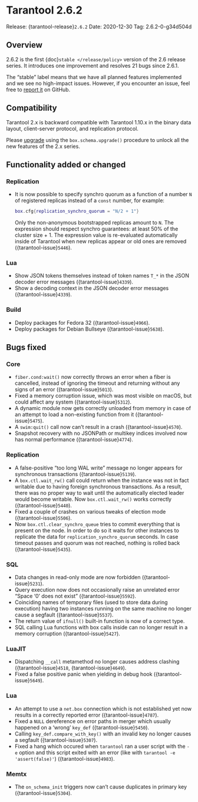 # Tarantool 2.6.2

Release: {tarantool-release}`2.6.2`
Date: 2020-12-30 Tag: 2.6.2-0-g34d504d

## Overview

2.6.2 is the first {doc}`stable </release/policy>`
version of the 2.6 release series. It introduces one improvement and
resolves 21 bugs since 2.6.1.

The “stable” label means that we have all planned features implemented
and we see no high-impact issues. However, if you encounter an issue,
feel free to [report
it](https://github.com/tarantool/tarantool/issues) on GitHub.

## Compatibility

Tarantool 2.x is backward compatible with Tarantool 1.10.x in the binary
data layout, client-server protocol, and replication protocol.

Please
[upgrade](https://www.tarantool.io/en/doc/latest/book/admin/upgrades/)
using the `box.schema.upgrade()` procedure to unlock all the new
features of the 2.x series.

## Functionality added or changed

### Replication

- It is now possible to specify synchro quorum as a function of a
  number `N` of registered replicas instead of a `const` number,
  for example:

  ```lua
  box.cfg{replication_synchro_quorum = "N/2 + 1"}
  ```

  Only the non-anonymous bootstrapped replicas amount to `N`. The
  expression should respect synchro guarantees: at least 50% of the
  cluster size + 1. The expression value is re-evaluated automatically
  inside of Tarantool when new replicas appear or old ones are removed
  ({tarantool-issue}`5446`).

### Lua

- Show JSON tokens themselves instead of token names `T_*` in the
  JSON decoder error messages ({tarantool-issue}`4339`).
- Show a decoding context in the JSON decoder error messages ({tarantool-issue}`4339`).

### Build

- Deploy packages for Fedora 32 ({tarantool-issue}`4966`).
- Deploy packages for Debian Bullseye ({tarantool-issue}`5638`).

## Bugs fixed

### Core

- `fiber.cond:wait()` now correctly throws an error when a fiber is
  cancelled, instead of ignoring the timeout and returning without any
  signs of an error ({tarantool-issue}`5013`).
- Fixed a memory corruption issue, which was most visible on macOS, but
  could affect any system ({tarantool-issue}`5312`).
- A dynamic module now gets correctly unloaded from memory in case of
  an attempt to load a non-existing function from it ({tarantool-issue}`5475`).
- A `swim:quit()` call now can’t result in a crash ({tarantool-issue}`4570`).
- Snapshot recovery with no JSONPath or multikey indices involved now
  has normal performance ({tarantool-issue}`4774`).

### Replication

- A false-positive “too long WAL write” message no longer appears for
  synchronous transactions ({tarantool-issue}`5139`).
- A `box.ctl.wait_rw()` call could return when the instance was not
  in fact writable due to having foreign synchronous transactions. As a
  result, there was no proper way to wait until the automatically
  elected leader would become writable. Now `box.ctl.wait_rw()` works
  correctly ({tarantool-issue}`5440`).
- Fixed a couple of crashes on various tweaks of election mode
  ({tarantool-issue}`5506`).
- Now `box.ctl.clear_synchro_queue` tries to commit everything that
  is present on the node. In order to do so it waits for other
  instances to replicate the data for `replication_synchro_quorum`
  seconds. In case timeout passes and quorum was not reached, nothing is
  rolled back ({tarantool-issue}`5435`).

### SQL

- Data changes in read-only mode are now forbidden ({tarantool-issue}`5231`).
- Query execution now does not occasionally raise an unrelated error
  “Space ‘0’ does not exist” ({tarantool-issue}`5592`).
- Coinciding names of temporary files (used to store data during
  execution) having two instances running on the same machine no longer
  cause a segfault ({tarantool-issue}`5537`).
- The return value of `ifnull()` built-in function is now of a
  correct type.
- SQL calling Lua functions with box calls inside can no longer result
  in a memory corruption ({tarantool-issue}`5427`).

### LuaJIT

- Dispatching `__call` metamethod no longer causes address clashing
  ({tarantool-issue}`4518`, {tarantool-issue}`4649`).
- Fixed a false positive panic when yielding in debug hook ({tarantool-issue}`5649`).

### Lua

- An attempt to use a `net.box` connection which is not established
  yet now results in a correctly reported error ({tarantool-issue}`4787`).
- Fixed a `NULL` dereference on error paths in merger which usually
  happened on a ‘wrong’ `key_def` ({tarantool-issue}`5450`).
- Calling `key_def.compare_with_key()` with an invalid key no longer
  causes a segfault ({tarantool-issue}`5307`).
- Fixed a hang which occured when `tarantool` ran a user script with
  the `-e` option and this script exited with an error (like with
  `tarantool -e 'assert(false)'`) ({tarantool-issue}`4983`).

### Memtx

- The `on_schema_init` triggers now can’t cause duplicates in primary
  key ({tarantool-issue}`5304`).
